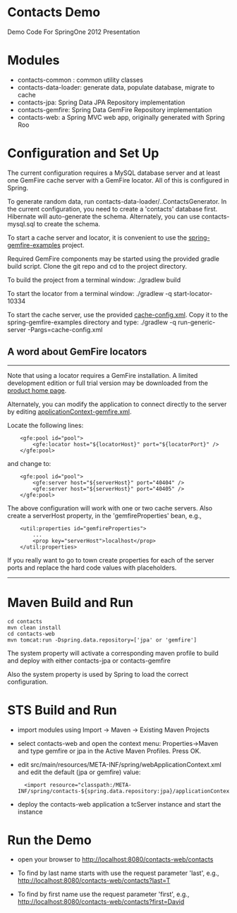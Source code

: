 Contacts Demo
=============

Demo Code For SpringOne 2012 Presentation

# Modules

- contacts-common : common utility classes
- contacts-data-loader: generate data, populate database, migrate to cache
- contacts-jpa: Spring Data JPA Repository implementation
- contacts-gemfire: Spring Data GemFire Repository implementation
- contacts-web: a Spring MVC web app, originally generated with Spring Roo

# Configuration and Set Up

The current configuration requires a MySQL database server and at least one GemFire cache server with a GemFire locator.
All of this is configured in Spring.

To generate random data, run contacts-data-loader/..ContactsGenerator. In the current configuration, you need to create a 'contacts' database first.
Hibernate will auto-generate the schema. Alternately, you can use contacts-mysql.sql to create the schema.

To start a cache server and locator, it is convenient to use the [spring-gemfire-examples](https://github.com/SpringSource/spring-gemfire-examples) project. 

Required GemFire components may be started using the provided gradle build script.  Clone the git repo and cd to the project directory.

To build the project from a terminal window:
		./gradlew build
	
To start the locator from a terminal window:
		./gradlew -q start-locator-10334
		
To start the cache server, use the provided [cache-config.xml](https://github.com/dturanski/springone2012/blob/master/contacts/cache-config.xml). Copy it to the spring-gemfire-examples directory and type:
		./gradlew -q run-generic-server -Pargs=cache-config.xml
		
## A word about GemFire locators
-------------------------------------------------------------------------------------------------------------
Note that using a locator requires a GemFire installation. A limited development edition or full trial version 
may be downloaded from the [product home page](https://www.vmware.com/products/application-platform/vfabric-gemfire/overview.html).

Alternately, you can modify the application to connect directly to the server by editing [applicationContext-gemfire.xml](https://github.com/dturanski/springone2012/blob/master/contacts/contacts-gemfire/src/main/resources/META-INF/spring/contacts-gemfire/applicationContext-gemfire.xml).

Locate the following lines:

		<gfe:pool id="pool">
			<gfe:locator host="${locatorHost}" port="${locatorPort}" />
		</gfe:pool>

and change to:

		<gfe:pool id="pool">
			<gfe:server host="${serverHost}" port="40404" />
			<gfe:server host="${serverHost}" port="40405" />		
		</gfe:pool>
		
The above configuration will work with one or two cache servers. Also create a serverHost property, in the 'gemfireProperties' bean, 
e.g.,
 
 		<util:properties id="gemfireProperties">
 			...
			<prop key="serverHost">localhost</prop>
		</util:properties>

If you really want to go to town create properties for each of the server ports and replace the hard code values with placeholders.

-------------------------------------------------------------------------------------------------------------		

# Maven Build and Run
	cd contacts
	mvn clean install
	cd contacts-web
	mvn tomcat:run -Dspring.data.repository=['jpa' or 'gemfire']

The system property will activate a corresponding maven profile to build and deploy with either contacts-jpa or contacts-gemfire


Also the system property is used by Spring to load the correct configuration.

# STS Build and Run
- import modules using Import -> Maven -> Existing Maven Projects
- select contacts-web and open the context menu: Properties->Maven and type gemfire or jpa in the Active Maven Profiles. Press OK.
- edit src/main/resources/META-INF/spring/webApplicationContext.xml and edit the default (jpa or gemfire) value:

  		<import resource="classpath:/META-INF/spring/contacts-${spring.data.repository:jpa}/applicationContext*.xml"/>

- deploy the contacts-web application a tcServer instance and start the instance

# Run the Demo

- open your browser to [http://localhost:8080/contacts-web/contacts](http://localhost:8080/contacts-web/contacts)

- To find by last name starts with use the request parameter 'last', e.g.,  [http://localhost:8080/contacts-web/contacts?last=T](http://localhost:8080/contacts-web/contacts?last=T)
- To find by first name use the request parameter 'first', e.g.,  [http://localhost:8080/contacts-web/contacts?first=David](http://localhost:8080/contacts-web/contacts?first=David)
 	
